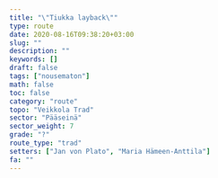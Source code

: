 ```yaml
---
title: "\"Tiukka layback\""
type: route
date: 2020-08-16T09:38:20+03:00
slug: ""
description: ""
keywords: []
draft: false
tags: ["nousematon"]
math: false
toc: false
category: "route"
topo: "Veikkola Trad"
sector: "Pääseinä"
sector_weight: 7
grade: "?"
route_type: "trad"
setters: ["Jan von Plato", "Maria Hämeen-Anttila"]
fa: ""
---
```


